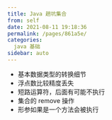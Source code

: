 ```yaml
---
title: Java 趟坑集合
from: self
date: 2021-08-11 19:18:36
permalink: /pages/861a5e/
categories:
  java 基础
sidebar: auto
---
```



- 基本数据类型的转换细节
- 浮点数比较精度丢失
- 短路运算符，后面有可能不执行
- 集合的 remove 操作
- 形参如果是一个方法会被执行


